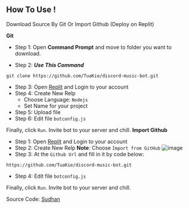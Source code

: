 ## How To Use ! 

Download Source By Git Or Import Github (Deploy on Replit) 
  
  **__Git__**

- Step 1: Open **Command Prompt** and move to folder you want to download.

- Step 2: **_Use This Command_** 
```
git clone https://github.com/TuaKie/discord-music-bot.git
```
- Step 3: Open [Replit](https://replit.com/) and Login to your account 
- Step 4: Create New Relp 
    - Choose Language: `Nodejs`
    - Set Name for your project
- Step 5: Upload file 
- Step 6: Edit file ``botconfig.js``

Finally, click ``Run``. Invite bot to your server and chill.
  **__Import Github__**
- Step 1: Open [Replit](https://replit.com/) and Login to your account 
- Step 2:  Create New Relp 
      **Note**: Choose ``Import from GitHub``
      ![image](https://user-images.githubusercontent.com/76782169/142714112-23021a52-1ff8-4c0c-a3e7-cd7e0d6e2c63.png)
- Step 3: At the `Github Url` and fill in it by code below:
```
https://github.com/TuaKie/discord-music-bot.git
```
- Step 4: Edit file ``botconfig.js``

Finally, click ``Run``. Invite bot to your server and chill.

Source Code: [Sudhan](https://github.com/SudhanPlayz)
    



